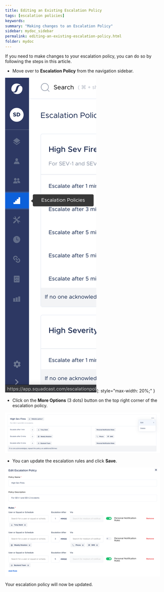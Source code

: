 ```yaml
---
title: Editing an Existing Escalation Policy
tags: [escalation policies]
keywords:
summary: "Making changes to an Escalation Policy"
sidebar: mydoc_sidebar
permalink: editing-an-existing-escalation-policy.html
folder: mydoc
---
```


If you need to make changes to your escalation policy, you can do so by following the steps in this article. 

- Move over to **Escalation Policy** from the navigation sidebar. 

![](images/edit_escalation_1.png){: style="max-width: 20%;" }

- Click on the **More Options** (3 dots) button on the top right corner of the escalation policy. 

![](images/edit_escalation_2.png)

- You can update the escalation rules and click **Save**. 

![](images/edit_escalation_3.png)

Your escalation policy will now be updated.